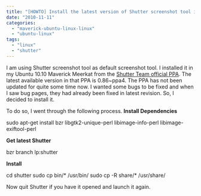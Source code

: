 ```yaml
---
title: "[HOWTO] Install the latest version of Shutter screenshot tool in Ubuntu"
date: "2010-11-11"
categories: 
  - "maverick-ubuntu-linux-linux"
  - "ubuntu-linux"
tags: 
  - "linux"
  - "shutter"
---
```


I am using Shutter screenshot tool as default screenshot tool. I installed it in my Ubuntu 10.10 Maverick Meerkat from the [Shutter Team official PPA](https://launchpad.net/~shutter/+archive/ppa). The latest available version in that PPA is 0.86~ppa4. The PPA has not been updated for quite some time now. I wanted some bugs to be fixed and when I saw bug pages, they had already been fixed in latest revision. So, I decided to install it.

To do so, I went through the following process. **Install Dependencies**

sudo apt-get install bzr libgtk2-unique-perl libimage-info-perl libimage-exiftool-perl

**Get latest Shutter**

bzr branch lp:shutter

**Install**

cd shutter
sudo cp bin/\* /usr/bin/
sudo cp -R share/\* /usr/share/

Now quit Shutter if you have it opened and launch it again.
